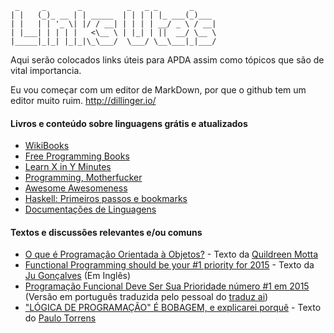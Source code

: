      _     _       _          _   _ _       _     
    | |   (_)_ __ | | _____  | | | | |_ ___(_)___ 
    | |   | | '_ \| |/ / __| | | | | __/ _ \ / __|
    | |___| | | | |   <\__ \ | |_| | ||  __/ \__ \
    |_____|_|_| |_|_|\_\___/  \___/ \__\___|_|___/
                                                  
Aqui serão colocados links úteis para APDA assim como tópicos que são de vital importancia.

Eu vou começar com um editor de MarkDown, por que o github tem um editor muito ruim. http://dillinger.io/

#### Livros e conteúdo sobre linguagens grátis e atualizados

- [WikiBooks](http://en.wikibooks.org/wiki/Subject:Computer_programming)
- [Free Programming Books](https://github.com/vhf/free-programming-books/blob/master/free-programming-books.md)
- [Learn X in Y Minutes](http://learnxinyminutes.com/)
- [Programming, Motherfucker](http://programming-motherfucker.com/)
- [Awesome Awesomeness](https://github.com/bayandin/awesome-awesomeness)
- [Haskell: Primeiros passos e bookmarks](https://gist.github.com/pedropazello/ad01313e7e2a3eab9f46#haskell-primeiros-passos-e-bookmarks)
- [Documentações de Linguagens](https://gist.github.com/marcoonroad/8a79b0e18dabcdb718c8)

#### Textos e discussões relevantes e/ou comuns

- [O que é Programação Orientada à
  Objetos?](https://gist.github.com/robotlolita/11252065) - Texto da
  [Quildreen Motta](https://github.com/robotlolita)
- [Functional Programming should 
  be your #1 priority for 2015](https://medium.com/@jugoncalves/functional-programming-should-be-your-1-priority-for-2015-47dd4641d6b9) - Texto da [Ju Gonçalves](https://github.com/jugoncalves) (Em Inglês)
- [Programação Funcional 
  Deve Ser Sua Prioridade número #1 em 2015](https://github.com/ericdouglas/traduz-ai/blob/master/javascript/009-programacao-funcional-prioridade-2015.md)
 (Versão em português traduzida pelo pessoal do [traduz ai](https://github.com/ericdouglas/traduz-ai))
- ["LÓGICA DE PROGRAMAÇÃO" É BOBAGEM, e explicarei porquê](https://www.facebook.com/groups/osadpa/permalink/488111991294333/) - Texto do [Paulo Torrens](https://github.com/takanuva)
